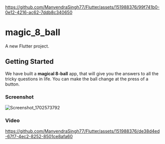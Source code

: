 
https://github.com/ManvendraSingh77/Flutter/assets/151988376/99f741b0-0e12-4216-ac62-7ddb8c340650
# magic_8_ball

A new Flutter project.

## Getting Started

We have built a **magical 8-ball** app, that will give you the answers to all the tricky questions in life. You can make the ball change at the press of a button.

### Screenshot

![Screenshot_1702573792](https://github.com/ManvendraSingh77/Flutter/assets/151988376/768510c5-e85c-4214-85b3-efe4baeb2580)

### Video

https://github.com/ManvendraSingh77/Flutter/assets/151988376/de38d4ed-67f7-4ec2-8252-8501ce8afa60
